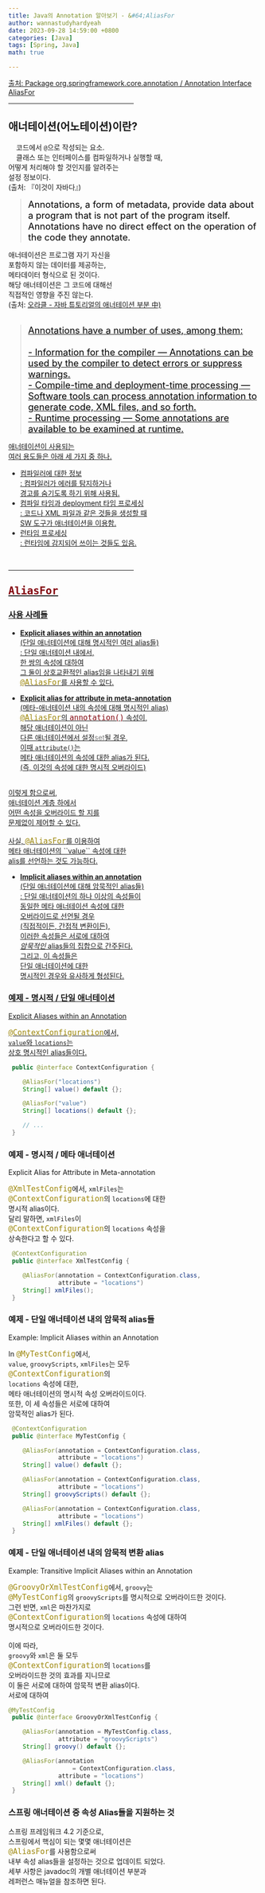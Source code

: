 ```yaml
---
title: Java의 Annotation 알아보기 - &#64;AliasFor
author: wannastudyhardyeah
date: 2023-09-28 14:59:00 +0800
categories: [Java]
tags: [Spring, Java]
math: true

---
```

<a href="https://docs.spring.io/spring-framework/docs/current/javadoc-api/org/springframework/core/annotation/AliasFor.html">출처: Package org.springframework.core.annotation / Annotation Interface AliasFor</a>
<hr width="50%">
<h2 id="what-is-annotation-h2">애너테이션(어노테이션)이란?</h2>

&nbsp;&nbsp;&nbsp;&nbsp;코드에서 ``@``으로 작성되는 요소.<br>
&nbsp;&nbsp;&nbsp;&nbsp;클래스 또는 인터페이스를 컴파일하거나 실행할 때,<br>
어떻게 처리해야 할 것인지를 알려주는<br>
설정 정보이다.<br>
(출처: 『이것이 자바다』)<br>

> <div style="color:black; font-size:1.15rem">Annotations, a form of metadata, provide data about a program that is not part of the program itself. Annotations have no direct effect on the operation of the code they annotate.</div>

애너테이션은 프로그램 자기 자신을<br>
포함하지 않는 데이터를 제공하는,<br>
메타데이터 형식으로 된 것이다.<br>
해당 애너테이션은 그 코드에 대해선<br>
직접적인 영향을 주진 않는다.<br>
(출처: <a href="https://docs.oracle.com/javase/tutorial/java/annotations/">오라클 - 자바 튜토리얼의 애너테이션 부분 中</b>)<br>
<br>
> <div style="color:black; font-size:1.15rem"> Annotations have a number of uses, among them:<br>
><br>
> - Information for the compiler — Annotations can be used by the compiler to detect errors or suppress warnings.<br>
> - Compile-time and deployment-time processing — Software tools can process annotation information to generate code, XML files, and so forth.<br>
> - Runtime processing — Some annotations are available to be examined at runtime.</div>

애너테이션이 사용되는<br>
여러 용도들은 아래 세 가지 중 하나.<br>

- 컴파일러에 대한 정보<br>
\: 컴파일러가 에러를 탐지하거나<br>
경고를 숨기도록 하기 위해 사용됨.<br>
- 컴파일 타임과 deployment 타임 프로세싱<br>
\: 코드나 XML 파일과 같은 것들을 생성할 때<br>
SW 도구가 애너테이션을 이용함.<br>
- 런타임 프로세싱<br>
\: 런타임에 감지되어 쓰이는 것들도 있음.<br>
<br>
<hr width="50%">
<h2 id="alias-for-annotation-h2"><code class="language-java highlighter-rouge" style="color: #83060e; font-size: 1.3rem;">AliasFor</code></h2>

<h3 id="usage-scenarios">사용 사례들</h3>

- <b>Explicit aliases within an annotation</b><br>
(단일 애너테이션에 대해 명시적인 여러 alias들)<br>
\: 단일 애너테이션 내에서,<br>
한 쌍의 속성에 대하여<br>
그 둘이 상호교환적인 alias임을 나타내기 위해<br>
<code class="language-java highlighter-rouge" style="color: #9E880D; font-size: 0.95rem;">@AliasFor</code>를 사용할 수 있다.<br>

- <b>Explicit alias for attribute in meta-annotation</b><br>
(메타-애너테이션 내의 속성에 대해 명시적인 alias)<br>
<code class="language-java highlighter-rouge" style="color: #9E880D; font-size: 0.95rem;">@AliasFor</code>의 <code class="language-sql highlighter-rouge" style="color: #83060e; font-size: 0.95rem;">annotation()</code> 속성이,<br>
해당 애너테이션이 아닌<br>
다른 애너테이션에서 설정<span style="color: #808080;">set</span>될 경우,<br>
이때 ``attribute()``는<br>
메타 애너테이션의 속성에 대한 alias가 된다.<br>
(즉, 이것의 속성에 대한 명시적 오버라이드)<br>
<br>
이렇게 함으로써,<br>
애너테이션 계층 하에서<br>
어떤 속성을 오버라이드 할 지를<br>
문제없이 제어할 수 있다.<br>
<br>
사실, <code class="language-java highlighter-rouge" style="color: #9E880D; font-size: 0.95rem;">@AliasFor</code>를 이용하여<br>
메타 애너테이션의 ``value`` 속성에 대한<br>
alis를 선언하는 것도 가능하다.<br>

- <b>Implicit aliases within an annotation</b><br>
(단일 애너테이션에 대해 암묵적인 alias들)<br>
\: 단일 애너테이션의 하나 이상의 속성들이<br>
동일한 메타 애너테이션 속성에 대한<br>
오버라이드로 선언될 경우<br>
(직접적이든, 간접적 변환이든),<br>
이러한 속성들은 서로에 대하여<br>
<i>암묵적인</i> alias들의 집합으로 간주된다.<br> 
그리고, 이 속성들은<br>
단일 애너테이션에 대한<br>
명시적인 경우와 유사하게 형성된다.<br>

<h3 id="explicit-alases-within-an-annotation-h3">예제 - 명시적 / 단일 애너테이션</h3>
Explicit Aliases within an Annotation<br>

<code class="language-java highlighter-rouge" style="color: #9E880D; font-size: 0.95rem;">@ContextConfiguration</code>에서,<br>
``value``와 ``locations``는<br>
상호 명시적인 alias들이다.<br>

```java
 public @interface ContextConfiguration {

    @AliasFor("locations")
    String[] value() default {};

    @AliasFor("value")
    String[] locations() default {};

    // ...
 }
```

<h3 id="explicit-alas-for-attribute-in-meta-annotation-h3">예제 - 명시적 / 메타 애너테이션</h3>
Explicit Alias for Attribute in Meta-annotation<br>

<code class="language-java highlighter-rouge" style="color: #9E880D; font-size: 0.95rem;">@XmlTestConfig</code>에서, ``xmlFiles``는<br>
<code class="language-java highlighter-rouge" style="color: #9E880D; font-size: 0.95rem;">@ContextConfiguration</code>의 ``locations``에 대한<br>
명시적 alias이다.<br>
달리 말하면, ``xmlFiles``이<br>
<code class="language-java highlighter-rouge" style="color: #9E880D; font-size: 0.95rem;">@ContextConfiguration</code>의 ``locations`` 속성을<br>
상속한다고 할 수 있다.<br>

```java
 @ContextConfiguration
 public @interface XmlTestConfig {

    @AliasFor(annotation = ContextConfiguration.class, 
              attribute = "locations")
    String[] xmlFiles();
 }
 ```

<h3 id="implicit-aliases-within-an-annotation-h3">예제 - 단일 애너테이션 내의 암묵적 alias들</h3>
Example: Implicit Aliases within an Annotation

In <code class="language-java highlighter-rouge" style="color: #9E880D; font-size: 0.95rem;">@MyTestConfig</code>에서,<br>
``value``, ``groovyScripts``, ``xmlFiles``는 모두<br>
<code class="language-java highlighter-rouge" style="color: #9E880D; font-size: 0.95rem;">@ContextConfiguration</code>의<br>
``locations`` 속성에 대한,<br>
메타 애너테이션의 명시적 속성 오버라이드이다.<br>
또한, 이 세 속성들은 서로에 대하여<br>
암묵적인 alias가 된다.<br>

```java
 @ContextConfiguration
 public @interface MyTestConfig {

    @AliasFor(annotation = ContextConfiguration.class, 
              attribute = "locations")
    String[] value() default {};

    @AliasFor(annotation = ContextConfiguration.class, 
              attribute = "locations")
    String[] groovyScripts() default {};

    @AliasFor(annotation = ContextConfiguration.class, 
              attribute = "locations")
    String[] xmlFiles() default {};
 }
```
<h3 id="transitive-implicit-aliases-within-an-annotation-h3">예제 - 단일 애너테이션 내의 암묵적 변환 alias</h3>
Example: Transitive Implicit Aliases within an Annotation<br>

<code class="language-java highlighter-rouge" style="color: #9E880D; font-size: 0.95rem;">@GroovyOrXmlTestConfig</code>에서, ``groovy``는<br>
<code class="language-java highlighter-rouge" style="color: #9E880D; font-size: 0.95rem;">@MyTestConfig</code>의 ``groovyScripts``를 명시적으로 오버라이드한 것이다.<br>
그런 반면, ``xml``은 마찬가지로<br>
<code class="language-java highlighter-rouge" style="color: #9E880D; font-size: 0.95rem;">@ContextConfiguration</code>의 ``locations`` 속성에 대하여<br>
명시적으로 오버라이드한 것이다.<br>
<br>
이에 따라,<br>
``groovy``와 ``xml``은 둘 모두<br>
<code class="language-java highlighter-rouge" style="color: #9E880D; font-size: 0.95rem;">@ContextConfiguration</code>의 ``locations``를<br>
오버라이드한 것의 효과를 지니므로<br>
이 둘은 서로에 대하여 암묵적 변환 alias이다.<br>
서로에 대하여<br>

```java
@MyTestConfig
 public @interface GroovyOrXmlTestConfig {

    @AliasFor(annotation = MyTestConfig.class,
              attribute = "groovyScripts")
    String[] groovy() default {};

    @AliasFor(annotation 
                  = ContextConfiguration.class,      
              attribute = "locations")
    String[] xml() default {};
 }
```

<h3 id="spring-annotations-supporting-attribute-aliases-h3">스프링 애너테이션 중 속성 Alias들을 지원하는 것</h3>

스프링 프레임워크 4.2 기준으로,<br>
스프링에서 핵심이 되는 몇몇 애너테이션은<br>
<code class="language-java highlighter-rouge" style="color: #9E880D; font-size: 0.95rem;">@AliasFor</code>를 사용함으로써<br>
내부 속성 alias들을 설정하는 것으로 업데이트 되었다.<br>
세부 사항은 javadoc의 개별 애너테이션 부분과<br>
레퍼런스 매뉴얼을 참조하면 된다.<br>